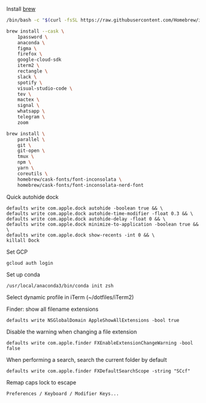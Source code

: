 Install [brew](https://brew.sh)

```bash
/bin/bash -c "$(curl -fsSL https://raw.githubusercontent.com/Homebrew/install/HEAD/install.sh)"
```

```bash
brew install --cask \
    1password \
    anaconda \
    figma \
    firefox \
    google-cloud-sdk
    iterm2 \
    rectangle \
    slack \
    spotify \
    visual-studio-code \
    tev \
    mactex \
    signal \
    whatsapp \
    telegram \
    zoom
```

```bash
brew install \
    parallel \
    git \
    git-open \
    tmux \
    npm \
    yarn \
    coreutils \
    homebrew/cask-fonts/font-inconsolata \
    homebrew/cask-fonts/font-inconsolata-nerd-font
```

Quick autohide dock

```
defaults write com.apple.dock autohide -boolean true && \
defaults write com.apple.dock autohide-time-modifier -float 0.3 && \
defaults write com.apple.dock autohide-delay -float 0 && \
defaults write com.apple.dock minimize-to-application -boolean true && \
defaults write com.apple.dock show-recents -int 0 && \
killall Dock
```

Set GCP

```
gcloud auth login
```

Set up conda

```
/usr/local/anaconda3/bin/conda init zsh
```


Select dynamic profile in iTerm (~/dotfiles/iTerm2)


Finder: show all filename extensions

```
defaults write NSGlobalDomain AppleShowAllExtensions -bool true
```

Disable the warning when changing a file extension
```
defaults write com.apple.finder FXEnableExtensionChangeWarning -bool false
```

When performing a search, search the current folder by default
```
defaults write com.apple.finder FXDefaultSearchScope -string "SCcf"
```

Remap caps lock to escape

`Preferences / Keyboard / Modifier Keys...`
